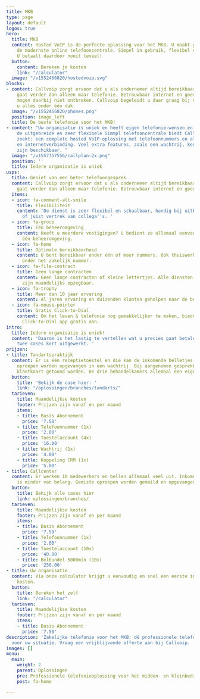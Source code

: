 ```yaml
---
title: MKB
type: page
layout: default
logos: true
hero:
  title: MKB
  content: Hosted VoIP is de perfecte oplossing voor het MKB. U maakt gebruik van
    de modernste online telefooncentrale. Simpel in gebruik, flexibel en schaalbaar.
    U betaalt daardoor nooit teveel!
  button:
    content: Bereken je kosten
    link: "/calculator"
  image: "/v1552466820/hostedvoip.svg"
blocks:
- content: Callvoip zorgt ervoor dat u als ondernemer altijd bereikbaar bent, dat
    gaat verder dan alleen maar telefonie. Betrouwbaar internet en goede apparatuur
    mogen daarbij niet ontbreken. Callvoip begeleidt u daar graag bij en zo heeft
    u alles onder één dak.
  image: "/v1552466820/phones.png"
  position: image_left
  title: De beste telefonie voor het MKB!
- content: "Uw organisatie is uniek en heeft eigen telefonie-wensen en -eisen.\nDankzij
    de uitgebreide en zeer flexibele Simmpl telefooncentrale biedt Callvoip wat u
    zoekt: een complete hosted VoIP-oplossing met telefoonnummers en als u wenst hardware
    en internetverbinding. Veel extra features, zoals een wachtrij, keuzemenu of gespreksopname,
    zijn beschikbaar. "
  image: "/v1557757556/callplan-2x.png"
  position: ''
  title: Iedere organisatie is uniek
usps:
  title: Geniet van een beter telefoongesprek
  content: Callvoip zorgt ervoor dat u als ondernemer altijd bereikbaar bent, dat
    gaat verder dan alleen maar telefonie. Betrouwbaar internet en goede apparatuur
  items:
  - icon: fa-comment-alt-smile
    title: Flexibiliteit
    content: 'De dienst is zeer flexibel en schaalbaar, handig bij uitbreiding van
      of juist vertrek van collega''s. '
  - icon: fa-group
    title: Één beheeromgeving
    content: Heeft u meerdere vestigingen? U bedient ze allemaal eenvoudig vanuit
      één beheeromgeving.
  - icon: fa-home
    title: Optimale bereikbaarheid
    content: U bent bereikbaar onder één of meer nummers. Ook thuiswerkers zijn bereikbaar
      onder het zakelijk nummer.
  - icon: fa-file-contract
    title: Geen lange contracten
    content: Geen lange contracten of kleine lettertjes. Alle diensten van Callvoip
      zijn maandelijks opzegbaar.
  - icon: fa-trophy
    title: Meer dan 10 jaar ervaring
    content: Al jaren ervaring en duizenden klanten geholpen naar de beste telefonieoplossing.
  - icon: fa-mouse-pointer
    title: Gratis Click-to-Dial
    content: Om het leven & telefonie nog gemakkelijker te maken, bieden wij u onze
      Click-to-Dial app gratis aan.
intro:
  title: Iedere organisatie is uniek!
  content: 'Daarom is het lastig te vertellen wat u precies gaat betalen. Hieronder
    twee cases kort uitgewerkt. '
prijzen:
- title: Tandartspraktijk
  content: Er is één receptietoestel en die kan de inkomende belletjes niet aan. Deze
    oproepen worden opgevangen in een wachtrij. Bij aangenomen gesprekken moet de
    klantkaart getoond worden. De drie behandelkamers allemaal een eigen handset.
  button:
    title: 'Bekijk de case hier: '
    link: "/oplossingen/branches/tandarts/"
  tarieven:
    title: Maandelijkse kosten
    footer: Prijzen zijn vanaf en per maand
    items:
    - title: Basis Abonnement
      price: '7.50'
    - title: Telefoonnummer (1x)
      price: '2.00'
    - title: Toestelaccount (4x)
      price: '16.00'
    - title: Wachtrij (1x)
      price: '4.00'
    - title: Koppeling CRM (1x)
      price: '5.00'
- title: Callcenter
  content: Er werken 10 medewerkers en bellen allemaal veel uit. Inkomende bereikbaarheid
    is minder van belang. Gemiste oproepen worden gemaild en opgevangen in de voicemail.
  button:
    title: Bekijk alle cases hier
    link: oplossingen/branches/
  tarieven:
    title: Maandelijkse kosten
    footer: Prijzen zijn vanaf en per maand
    items:
    - title: Basis Abonnement
      price: '7.50'
    - title: Telefoonnummer (1x)
      price: '2.00'
    - title: Toestelaccount (10x)
      price: '40.00'
    - title: Belbundel 5000min (10x)
      price: '250.00'
- title: Uw organisatie
  content: Via onze calculator krijgt u eenvoudig en snel een eerste indruk van de
    kosten.
  button:
    title: Bereken het zelf
    link: "/calculator"
  tarieven:
    title: Maandelijkse kosten
    footer: Prijzen zijn vanaf en per maand
    items:
    - title: Basis Abonnement
      price: '7.50'
description: 'Zakelijke telefonie voor het MKB: dé professionele telefonie-oplossing
  voor uw situatie. Vraag een vrijblijvende offerte aan bij Callvoip. '
images: []
menu:
  main:
    weight: 2
    parent: Oplossingen
    pre: Professionele telefonieoplossing voor het midden- en kleinbedrijf.
    post: fa-home

---
```


